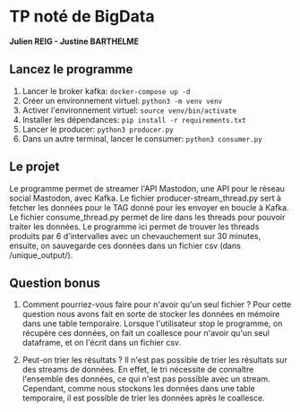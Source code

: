 # TP noté de BigData

**Julien REIG - Justine BARTHELME**


## Lancez le programme

1. Lancer le broker kafka: `docker-compose up -d`
2. Créer un environnement virtuel: `python3 -m venv venv`
3. Activer l'environnement virtuel: `source venv/bin/activate`
4. Installer les dépendances: `pip install -r requirements.txt`
5. Lancer le producer: `python3 producer.py`
6. Dans un autre terminal, lancer le consumer: `python3 consumer.py`

## Le projet

Le programme permet de streamer l'API Mastodon, une API pour le réseau social Mastodon,
avec Kafka.
Le fichier producer-stream_thread.py sert à fetcher les données pour le TAG donné pour les envoyer en boucle à Kafka.
Le fichier consume_thread.py permet de lire dans les threads pour pouvoir traiter les données. Le programme ici permet de trouver les threads produits par 6 d'intervalles avec un chevauchement sur 30 minutes, ensuite, on sauvegarde ces données dans un fichier csv (dans /unique_output/).


## Question bonus

1) Comment pourriez-vous faire pour n'avoir qu'un seul fichier ?
Pour cette question nous avons fait en sorte de stocker les données en mémoire dans une table temporaire. Lorsque l'utilisateur stop le programme, on récupère ces données, on fait un coallesce pour n'avoir qu'un seul dataframe, et on l'écrit dans un fichier csv.

2) Peut-on trier les résultats ?
Il n'est pas possible de trier les résultats sur des streams de données. En effet, le tri nécessite de connaître l'ensemble des données, ce qui n'est pas possible avec un stream.
Cependant, comme nous stockons les données dans une table temporaire, il est possible de trier les données après le coallesce.